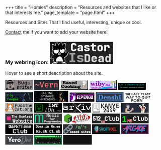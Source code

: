 +++
title = "Homies"
description = "Resources and websites that I like or that interests me."
page_template = "page.html"
+++

Resources and Sites That I find useful, interesting, unique or cool.

[Contact](/contact/) me if you want to add your website here!

<div class="webrings">
<h3>My webring icon: <img title="Castor - Just a regular everyday normal linux user." src="/assets/images/homies/castorisdead.gif" alt="castorisdead.xyz"></h3>
<p>Hover to see a short description about the site.</p>
<a href="https://bugswriter.com" target="_blank" rel="noopener" title="Linux chad, programmer, and a youtuber from India."><img src="/assets/images/homies/bugswriter.png" alt="bugswriter.com"></a>
<a href="https://vern.cc" target="_blank" rel="noopener" title="Non-commercial tilde focused on free software and services."><img src="/assets/images/homies/vern.png" alt="vern.cc"></a>
<a href="https://based.cooking" target="_blank" rel="noopener" title="A simple cooking recipes website."><img src="/assets/images/homies/basedcooking.gif" alt="based.cooking"></a>
<a href="https://wiby.me" target="_blank" rel="noopener" title="Search engine for older style/classic pages."><img src="/assets/images/homies/wiby.gif" target="_blank" rel="noopener" alt="wiby.me"></a>
<a href="https://letsdecentralize.org" target="_blank" rel="noopener" title="Website dedicated to methods of decentralized publishing on the web."><img src="/assets/images/homies/decentralize.png" alt="letsdecentralize.org"></a>
<a href="https://digdeeper.club" target="_blank" rel="noopener" title="A comprehensive article guide to internet privacy, random blogs, reviews and many more."><img src="/assets/images/homies/digdipper.png" alt="digdeeper.club"></a>
<a href="https://spyware.neocities.org" target="_blank" rel="noopener" title="Help to classify spyware in our everyday programs."><img src="/assets/images/homies/spywarewatchdog.png" alt="spyware.neocities.org"></a>
<a href="https://elpengu.com" target="_blank" rel="noopener" title="The website is all about software freedom."><img src="/assets/images/homies/elpengu.png" alt="elpengu.com"></a>
<a href="https://denshi.org" target="_blank" rel="noopener" title="Just another website that i find interesting."><img src="/assets/images/homies/denshi.png" alt="denshi.org"></a>
<a href="https://easypeasymethod.org" target="_blank" rel="noopener" title="The easy peasy method to quit porn."><img src="/assets/images/homies/easypeasymethod.png" alt="easypeasymethod.org"></a>
<a href="https://pussthecat.org" target="_blank" rel="noopener" title="Site that provides access to privacy focused open source services and video games servers on a non-profit basis."><img src="/assets/images/homies/pussthecat.png" alt="pussthecat.org"></a>
<a href="https://int10h.org/oldschool-pc-fonts/fontlist" target="_blank" rel="noopener" title="The Ultimate Oldschool PC Font Pack."><img src="/assets/images/homies/int10h.png" alt="int10h.org"></a>
<a href="https://arxiv.org" target="_blank" rel="noopener" title="Open access archive containing research papers."><img src="/assets/images/homies/arxiv.png" target="_blank" alt="arxiv.org"></a>
<a href="https://kanye2049.com" target="_blank" rel="noopener" title="A retro computer interface full of hidden easter eggs and Kanye-related inside jokes with KANYE 2049 unique mashups."><img src="/assets/images/homies/kanye2049.png" target="_blank" alt="kanye2049.com"></a>
<a href="https://anime-girls-holding-programming-books.netlify.app" target="_blank" rel="noopener" title="Anime Girls Holding Programming Books" target="_blank"><img src="/assets/images/homies/anime-girls-holding-programming-books.png" alt="anime-girls-holding-programming-books.netlify.app"></a>
<a href="https://theuselessweb.com" target="_blank" rel="noopener" title="The Useless Web" target="_blank"><img src="/assets/images/homies/theuselessweb.png" alt="theuselessweb.com"></a>
<a href="https://musicforprogramming.net" target="_blank" rel="noopener" title="Music For Programming" target="_blank"><img src="/assets/images/homies/musicforprogramming.png" alt="musicforprogramming.net"></a>
<a href="https://shellhaters.org" target="_blank" rel="noopener" title="POSIX Shell and Utilities Quick Reference" target="_blank"><img src="/assets/images/homies/shellhaters.png" alt="shellhaters.org"></a>
<a href="https://512kb.club" target="_blank" rel="noopener" title="The 512KB Club" target="_blank"><img src="/assets/images/homies/512kbclub.png" alt="512kb.club"></a>
<a href="https://1mb.club" target="_blank" rel="noopener" title="1mb club" target="_blank"><img src="/assets/images/homies/1mbclub.png" alt="1mb.club"></a>
<a href="https://darktheme.club" target="_blank" rel="noopener" title="The Darktheme Club" target="_blank"><img src="/assets/images/homies/darkthemeclub.png" alt="darktheme.club"></a>
<a href="https://namehack.club" target="_blank" rel="noopener" title="Doma.in Na.me Ha.ck Cl.ub" target="_blank"><img src="/assets/images/homies/namehackclub.png" alt="namehack.club"></a>
<a href="https://based.coom.tech" target="_blank" rel="noopener" title="Collection of awesome website urls." target="_blank"><img src="/assets/images/homies/based.png" alt="based.coom.tech"></a>
<a href="https://shortpixel.com" target="_blank" rel="noopener" title="Compress and optimize images for web." target="_blank"><img src="/assets/images/homies/shortpixel.png" alt="shortpixel.com"></a>
<a href="https://articexploit.xyz:8443" target="_blank" rel="noopener" title="One of the coolest websites."><img src="/assets/images/homies/thearcade.png" alt="articexploit.xyz:8443"></a>
<a href="https://yero.dev" target="_blank" rel="noopener" title="Another simple and cool site I adore."><img src="/assets/images/homies/yerodev.png" alt="yero.dev"></a>
<a href="https://sadgrl.online" target="_blank" rel="noopener" title="An organic website that I adore."><img src="/assets/images/homies/sadgrl.gif" alt="sadgrl.online"></a>
<a href="https://landchad.net" target="_blank" rel="noopener" title="Start a website and build your own platform."><img src="/assets/images/homies/landchad.gif" target="_blank" alt="landchad.net"></a>
</div>